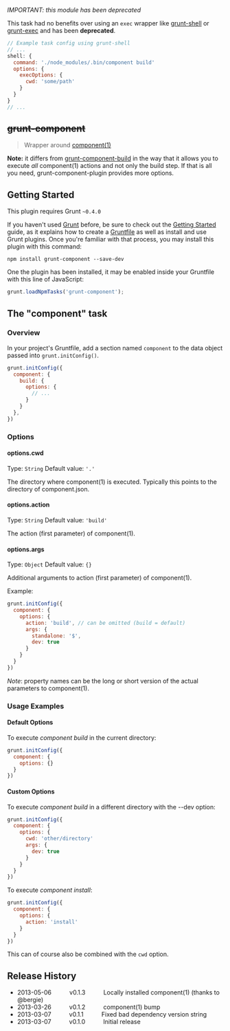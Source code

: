 _IMPORTANT: this module has been deprecated_

This task had no benefits over using an `exec` wrapper like [grunt-shell](https://npmjs.org/package/grunt-shell) or [grunt-exec](https://npmjs.org/package/grunt-exec) and has been **deprecated**.

```javascript
// Example task config using grunt-shell
// ...
shell: {
  command: './node_modules/.bin/component build'
  options: {
    execOptions: {
      cwd: 'some/path'
    }
  }
}
// ...
```

~~grunt-component~~
-------------------

> Wrapper around [component(1)](https://github.com/component/component)

**Note:** it differs from [grunt-component-build](https://github.com/anthonyshort/grunt-component-build) in the way that it allows you to execute *all* component(1) actions and not only the build step. If that is all you need, grunt-component-plugin provides more options.

## Getting Started
This plugin requires Grunt `~0.4.0`

If you haven't used [Grunt](http://gruntjs.com/) before, be sure to check out the [Getting Started](http://gruntjs.com/getting-started) guide, as it explains how to create a [Gruntfile](http://gruntjs.com/sample-gruntfile) as well as install and use Grunt plugins. Once you're familiar with that process, you may install this plugin with this command:

```shell
npm install grunt-component --save-dev
```

One the plugin has been installed, it may be enabled inside your Gruntfile with this line of JavaScript:

```js
grunt.loadNpmTasks('grunt-component');
```

## The "component" task

### Overview
In your project's Gruntfile, add a section named `component` to the data object passed into `grunt.initConfig()`.

```js
grunt.initConfig({
  component: {
    build: {
      options: {
        // ...
      }
    }
  },
})
```

### Options

#### options.cwd
Type: `String`
Default value: `'.'`

The directory where component(1) is executed. Typically this points to the directory of component.json.

#### options.action
Type: `String`
Default value: `'build'`

The action (first parameter) of component(1).

#### options.args
Type: `Object`
Default value: `{}`

Additional arguments to action (first parameter) of component(1).

Example:
```js
grunt.initConfig({
  component: {
    options: {
      action: 'build', // can be omitted (build = default)
      args: {
        standalone: '$',
        dev: true
      }
    }
  }
})
```
_Note_: property names can be the long or short version of the actual parameters to component(1).


### Usage Examples

#### Default Options
To execute _component build_ in the current directory:

```js
grunt.initConfig({
  component: {
    options: {}
  }
})
```

#### Custom Options
To execute _component build_ in a different directory with the --dev option:

```js
grunt.initConfig({
  component: {
    options: {
      cwd: 'other/directory'
      args: {
        dev: true
      }
    }
  }
})
```
To execute _component install_:

```js
grunt.initConfig({
  component: {
    options: {
      action: 'install'
    }
  }
})
```
This can of course also be combined with the `cwd` option.


## Release History

* 2013-05-06   v0.1.3   Locally installed component(1) (thanks to @bergie)
* 2013-03-26   v0.1.2   component(1) bump
* 2013-03-07   v0.1.1   Fixed bad dependency version string
* 2013-03-07   v0.1.0   Initial release
